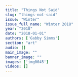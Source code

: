 ```yaml
---
title: "Things Not Said"
slug: "things-not-said"
issue: "Winter"
issue_full_name: "Winter 2018"
year: "2018"
date: "2018-01-01"
authors: ['Gabby Simms']
section: "art"
audio: []
main_image: ""
banner_image: ""
images: ['img0045']
videos: []
---
```

